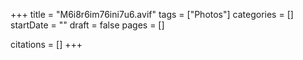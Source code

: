 +++
title = "M6i8r6im76ini7u6.avif"
tags = ["Photos"]
categories = []
startDate = ""
draft = false
pages = []

citations = []
+++
